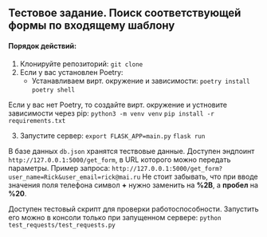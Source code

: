 ## Тестовое задание. Поиск соответствующей формы по входящему шаблону

#### Порядок действий:
1. Клонируйте репозиторий:
		`git clone`
2. Если у вас установлен Poetry:
	- Устанавливаем вирт. окружение и зависимости:
			`poetry install`
			`poetry shell`

 Если у вас нет Poetry, то создайте вирт. окружение и устновите зависимости через pip:
		`python3 -m venv venv`
		`pip install -r requirements.txt`

3. Запустите сервер:
		`export FLASK_APP=main.py`
		`flask run`

В базе данных `db.json` хранятся тествовые данные. Доступен эндпоинт `http://127.0.0.1:5000/get_form`, в URL которого можно передать параметры. Пример запроса:
	`http://127.0.0.1:5000/get_form?user_name=Rick&user_email=rick@mai.ru`
Не стоит забывать, что при вводе значения поля телефона символ **+** нужно заменить на **%2B**, а **пробел** на **%20**.

Доступен тестовый скрипт для проверки работоспособности. Запустить его можно в консоли только при запущенном сервере:
		`python test_requests/test_requests.py`
